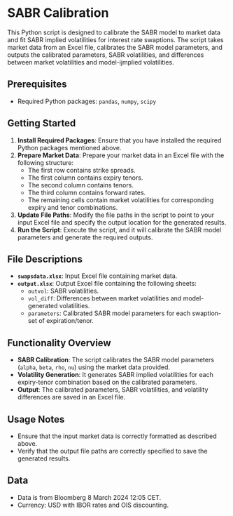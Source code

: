 # SABR Calibration

This Python script is designed to calibrate the SABR model to market data and fit SABR implied volatilities for interest rate swaptions. The script takes market data from an Excel file, calibrates the SABR model parameters, and outputs the calibrated parameters, SABR volatilities, and differences between market volatilities and model-ijmplied volatilities.

## Prerequisites
- Required Python packages: `pandas`, `numpy`, `scipy`

## Getting Started
1. **Install Required Packages**: Ensure that you have installed the required Python packages mentioned above.
2. **Prepare Market Data**: Prepare your market data in an Excel file with the following structure:
   - The first row contains strike spreads.
   - The first column contains expiry tenors.
   - The second column contains tenors.
   - The third column contains forward rates.
   - The remaining cells contain market volatilities for corresponding expiry and tenor combinations.
3. **Update File Paths**: Modify the file paths in the script to point to your input Excel file and specify the output location for the generated results.
4. **Run the Script**: Execute the script, and it will calibrate the SABR model parameters and generate the required outputs.

## File Descriptions
- **`swapsdata.xlsx`**: Input Excel file containing market data.
- **`output.xlsx`**: Output Excel file containing the following sheets:
  - `outvol`: SABR volatilities.
  - `vol_diff`: Differences between market volatilities and model-generated volatilities.
  - `parameters`: Calibrated SABR model parameters for each swaption-set of expiration/tenor.

## Functionality Overview
- **SABR Calibration**: The script calibrates the SABR model parameters (`alpha`, `beta`, `rho`, `nu`) using the market data provided.
- **Volatility Generation**: It generates SABR implied volatilities for each expiry-tenor combination based on the calibrated parameters.
- **Output**: The calibrated parameters, SABR volatilities, and volatility differences are saved in an Excel file.

## Usage Notes
- Ensure that the input market data is correctly formatted as described above.
- Verify that the output file paths are correctly specified to save the generated results.

## Data
- Data is from Bloomberg 8 March 2024 12:05 CET.
- Currency: USD with IBOR rates and OIS discounting. 
